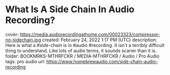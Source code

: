 # What Is A Side Chain In Audio Recording?

cover: https://media.audiorecordingathome.com/00023323/compressor-no-sidechain.jpg
created: February 24, 2022 1:17 PM (UTC)
description: Here is what a #side-chain is in #audio #recording. It isn't a terribly difficult thing to understand. Like lots of audio terms, it sounds scarier than it is.
folder: BOOKMRKS-MTHRFCKR / MEDIA-MTHRFCKR / Audio / Pro Audio
tags: pro audio
url: https://www.homebrewaudio.com/side-chain-audio-recording